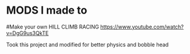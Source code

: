 # MODS I made to 
#Make your own HILL CLIMB RACING
https://www.youtube.com/watch?v=DgG9us3QkTE

Took this project and modified for better physics and bobble head
